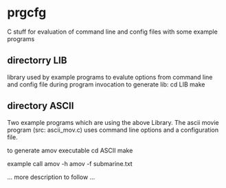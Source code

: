 # prgcfg
C stuff for evaluation of command line and config files with some example programs

## directorry LIB 
library used by example programs to evalute options from command line and config file during program invocation
to generate lib:
cd LIB 
make 

## directory ASCII
Two example programs which are using the above Library. The ascii movie program (src: ascii_mov.c) uses 
command line options and a configuration file. 

to generate amov executable
cd ASCII
make 

example call 
amov -h
amov -f submarine.txt

...
more description to follow 
...
